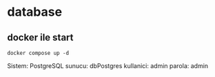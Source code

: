 # database


## docker ile start
```
docker compose up -d
```

Sistem: PostgreSQL
sunucu: dbPostgres
kullanici: admin
parola: admin